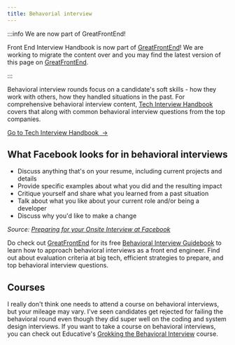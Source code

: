 ```yaml
---
title: Behavorial interview
---
```


:::info We are now part of GreatFrontEnd!

Front End Interview Handbook is now part of [GreatFrontEnd](https://www.greatfrontend.com?utm_source=frontendinterviewhandbook&utm_medium=referral&fpr=frontendinterviewhandbook)! We are working to migrate the content over and you may find the latest version of this page on [GreatFrontEnd](https://www.greatfrontend.com/behavioral-interview-guidebook?utm_source=frontendinterviewhandbook&utm_medium=referral&fpr=frontendinterviewhandbook).

:::

Behavioral interview rounds focus on a candidate's soft skills - how they work with others, how they handled situations in the past. For comprehensive behavioral interview content, [Tech Interview Handbook](https://www.techinterviewhandbook.org/behavioral-interview/) covers that along with common behavioral interview questions from the top companies.

<a className="button button--primary" href="https://www.techinterviewhandbook.org/behavioral-interview/">Go to Tech Interview Handbook &nbsp;→</a>

## What Facebook looks for in behavioral interviews

- Discuss anything that's on your resume, including current projects and details
- Provide specific examples about what you did and the resulting impact
- Critique yourself and share what you learned from a past situation
- Talk about what you like about your current role and/or being a developer
- Discuss why you'd like to make a change

_Source: [Preparing for your Onsite Interview at Facebook](https://www.facebook.com/careers/swe-prep-onsite)_

Do check out [GreatFrontEnd](https://www.greatfrontend.com?utm_source=frontendinterviewhandbook&utm_medium=referral&fpr=frontendinterviewhandbook) for its free [Behavioral Interview Guidebook](https://www.greatfrontend.com/behavioral-interview-guidebook?utm_source=frontendinterviewhandbook&utm_medium=referral&fpr=frontendinterviewhandbook) to learn how to approach behavioral interviews as a front end engineer. Find out about evaluation criteria at big tech, efficient strategies to prepare, and top behavioral interview questions.

## Courses

I really don't think one needs to attend a course on behavioral interviews, but your mileage may vary. I've seen candidates get rejected for failing the behavioral round even though they did super well on the coding and system design interviews. If you want to take a course on behavioral interviews, you can check out Educative's [Grokking the Behavioral Interview](https://www.educative.io/courses/grokking-the-behavioral-interview?aff=x23W) course.
